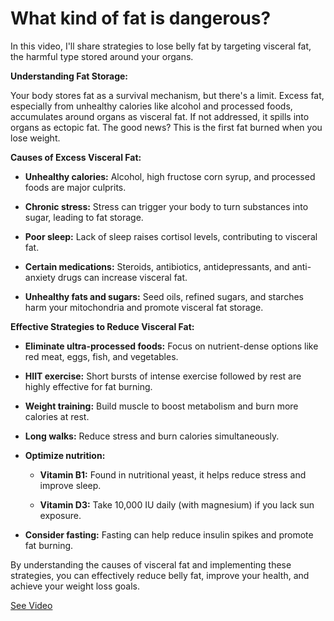 # What kind of fat is dangerous?

In this video, I'll share strategies to lose belly fat by targeting visceral fat, the harmful type stored around your organs.

**Understanding Fat Storage:**

Your body stores fat as a survival mechanism, but there's a limit. Excess fat, especially from unhealthy calories like alcohol and processed foods, accumulates around organs as visceral fat. If not addressed, it spills into organs as ectopic fat. The good news? This is the first fat burned when you lose weight.

**Causes of Excess Visceral Fat:**

- **Unhealthy calories:** Alcohol, high fructose corn syrup, and processed foods are major culprits.

- **Chronic stress:** Stress can trigger your body to turn substances into sugar, leading to fat storage.

- **Poor sleep:** Lack of sleep raises cortisol levels, contributing to visceral fat.

- **Certain medications:** Steroids, antibiotics, antidepressants, and anti-anxiety drugs can increase visceral fat.

- **Unhealthy fats and sugars:** Seed oils, refined sugars, and starches harm your mitochondria and promote visceral fat storage.

**Effective Strategies to Reduce Visceral Fat:**

- **Eliminate ultra-processed foods:** Focus on nutrient-dense options like red meat, eggs, fish, and vegetables.

- **HIIT exercise:** Short bursts of intense exercise followed by rest are highly effective for fat burning.

- **Weight training:** Build muscle to boost metabolism and burn more calories at rest.

- **Long walks:** Reduce stress and burn calories simultaneously.

- **Optimize nutrition:**

    - **Vitamin B1:** Found in nutritional yeast, it helps reduce stress and improve sleep.

    - **Vitamin D3:** Take 10,000 IU daily (with magnesium) if you lack sun exposure.

- **Consider fasting:** Fasting can help reduce insulin spikes and promote fat burning.

By understanding the causes of visceral fat and implementing these strategies, you can effectively reduce belly fat, improve your health, and achieve your weight loss goals.

 [See Video](https://www.youtube.com/embed/O3EWt8jyX2E)